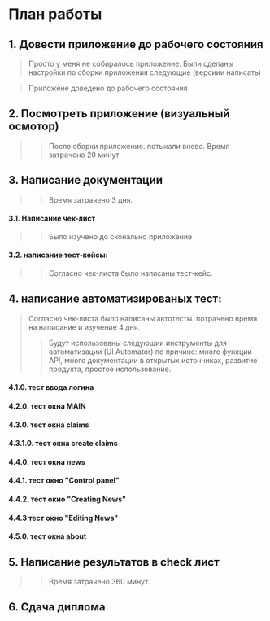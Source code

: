 # План работы

## 1. Довести приложение до рабочего состояния

>  Просто у меня не собиралось приложение. Были сделаны настройки по сборки приложения следующие (версиии написать)

>  Приложене доведено до рабочего состояния

## 2. Посмотреть приложение (визуальный осмотор)

> > После сборки приложение. потыкали внево. Время затрачено 20 минут

## 3. Написание документации
> > Время затрачено 3 дня.

#### 3.1. Написание чек-лист

> > Было изучено до сконально приложение 

#### 3.2. написание тест-кейсы:

> > Согласно чек-листа было написаны тест-кейс. 

## 4. написание автоматизированых тест:

>  Согласно чек-листа было написаны автотесты. потрачено время на написание и изучение 4 дня. 
> >  Будут использованы следующии инструменты для автоматизации (UI Automator) 
> >  по причине: много функции API, много документации в открытых источниках, развитие продукта, простое использование.   

#### 4.1.0. тест ввода логина


#### 4.2.0. тест окна MAIN


#### 4.3.0. тест окна claims


#### 4.3.1.0. тест окна create claims


#### 4.4.0. тест окна news


#### 4.4.1. тест окно "Control panel"


#### 4.4.2. тест окно "Creating News"


#### 4.4.3 тест окно "Editing News"


#### 4.5.0. тест окна about


## 5. Написание результатов в check лист
> > Время затрачено 360 минут.

## 6. Сдача диплома
